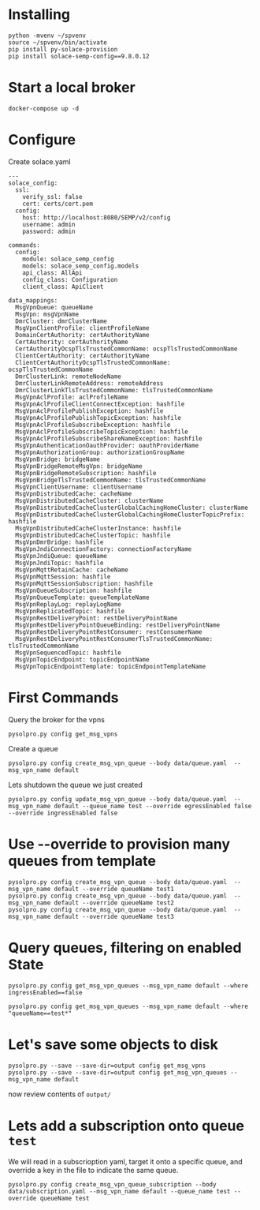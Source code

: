 # Installing

    python -mvenv ~/spvenv
    source ~/spvenv/bin/activate
    pip install py-solace-provision
    pip install solace-semp-config==9.8.0.12

# Start a local broker

    docker-compose up -d
    
# Configure

Create solace.yaml 

    ---
    solace_config:
      ssl:
        verify_ssl: false
        cert: certs/cert.pem
      config:
        host: http://localhost:8080/SEMP/v2/config
        username: admin
        password: admin
    
    commands:
      config:
        module: solace_semp_config
        models: solace_semp_config.models
        api_class: AllApi
        config_class: Configuration
        client_class: ApiClient
    
    data_mappings:
      MsgVpnQueue: queueName
      MsgVpn: msgVpnName
      DmrCluster: dmrClusterName
      MsgVpnClientProfile: clientProfileName
      DomainCertAuthority: certAuthorityName
      CertAuthority: certAuthorityName
      CertAuthorityOcspTlsTrustedCommonName: ocspTlsTrustedCommonName
      ClientCertAuthority: certAuthorityName
      ClientCertAuthorityOcspTlsTrustedCommonName: ocspTlsTrustedCommonName
      DmrClusterLink: remoteNodeName
      DmrClusterLinkRemoteAddress: remoteAddress
      DmrClusterLinkTlsTrustedCommonName: tlsTrustedCommonName
      MsgVpnAclProfile: aclProfileName
      MsgVpnAclProfileClientConnectException: hashfile
      MsgVpnAclProfilePublishException: hashfile
      MsgVpnAclProfilePublishTopicException: hashfile
      MsgVpnAclProfileSubscribeException: hashfile
      MsgVpnAclProfileSubscribeTopicException: hashfile
      MsgVpnAclProfileSubscribeShareNameException: hashfile
      MsgVpnAuthenticationOauthProvider: oauthProviderName
      MsgVpnAuthorizationGroup: authorizationGroupName
      MsgVpnBridge: bridgeName
      MsgVpnBridgeRemoteMsgVpn: bridgeName
      MsgVpnBridgeRemoteSubscription: hashfile
      MsgVpnBridgeTlsTrustedCommonName: tlsTrustedCommonName
      MsgVpnClientUsername: clientUsername
      MsgVpnDistributedCache: cacheName
      MsgVpnDistributedCacheCluster: clusterName
      MsgVpnDistributedCacheClusterGlobalCachingHomeCluster: clusterName
      MsgVpnDistributedCacheClusterGlobalCachingHomeClusterTopicPrefix: hashfile
      MsgVpnDistributedCacheClusterInstance: hashfile
      MsgVpnDistributedCacheClusterTopic: hashfile
      MsgVpnDmrBridge: hashfile
      MsgVpnJndiConnectionFactory: connectionFactoryName
      MsgVpnJndiQueue: queueName
      MsgVpnJndiTopic: hashfile
      MsgVpnMqttRetainCache: cacheName
      MsgVpnMqttSession: hashfile
      MsgVpnMqttSessionSubscription: hashfile
      MsgVpnQueueSubscription: hashfile
      MsgVpnQueueTemplate: queueTemplateName
      MsgVpnReplayLog: replayLogName
      MsgVpnReplicatedTopic: hashfile
      MsgVpnRestDeliveryPoint: restDeliveryPointName
      MsgVpnRestDeliveryPointQueueBinding: restDeliveryPointName
      MsgVpnRestDeliveryPointRestConsumer: restConsumerName
      MsgVpnRestDeliveryPointRestConsumerTlsTrustedCommonName: tlsTrustedCommonName
      MsgVpnSequencedTopic: hashfile
      MsgVpnTopicEndpoint: topicEndpointName
      MsgVpnTopicEndpointTemplate: topicEndpointTemplateName


# First Commands

Query the broker for the vpns

    pysolpro.py config get_msg_vpns

Create a queue

    pysolpro.py config create_msg_vpn_queue --body data/queue.yaml  --msg_vpn_name default

Lets shutdown the queue we just created

    pysolpro.py config update_msg_vpn_queue --body data/queue.yaml  --msg_vpn_name default --queue_name test --override egressEnabled false --override ingressEnabled false

# Use --override to provision many queues from template
    
    pysolpro.py config create_msg_vpn_queue --body data/queue.yaml  --msg_vpn_name default --override queueName test1
    pysolpro.py config create_msg_vpn_queue --body data/queue.yaml  --msg_vpn_name default --override queueName test2
    pysolpro.py config create_msg_vpn_queue --body data/queue.yaml  --msg_vpn_name default --override queueName test3   

# Query queues, filtering on enabled State

    pysolpro.py config get_msg_vpn_queues --msg_vpn_name default --where ingressEnabled==false

    pysolpro.py config get_msg_vpn_queues --msg_vpn_name default --where "queueName==test*"

# Let's save some objects to disk

    pysolpro.py --save --save-dir=output config get_msg_vpns
    pysolpro.py --save --save-dir=output config get_msg_vpn_queues --msg_vpn_name default

now review contents of `output/`

# Lets add a subscription onto queue `test`

We will read in a subscrioption yaml, target it onto a specific queue, and override a key in the file to indicate the same queue.

    pysolpro.py config create_msg_vpn_queue_subscription --body data/subscription.yaml --msg_vpn_name default --queue_name test --override queueName test

